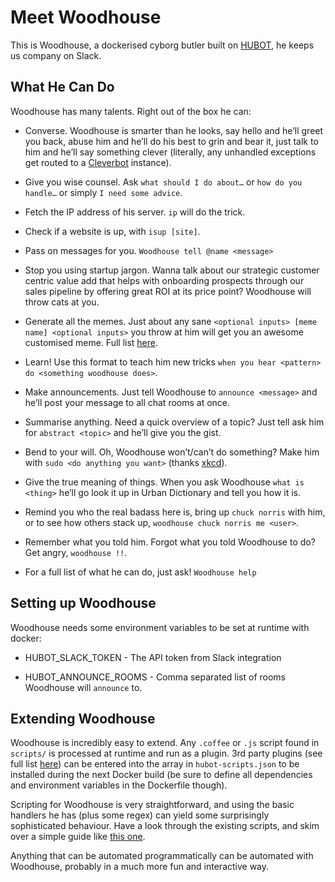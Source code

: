 # Meet Woodhouse

This is Woodhouse, a dockerised cyborg butler built on [HUBOT](https://hubot.github.com/), he keeps us company on Slack.

## What He Can Do
Woodhouse has many talents. Right out of the box he can: 

- Converse. Woodhouse is smarter than he looks, say hello and he’ll greet you back, abuse him and he’ll do his best to grin and bear it, just talk to him and he’ll say something clever (literally, any unhandled exceptions get routed to a [Cleverbot](http://cleverbot.com) instance).

- Give you wise counsel. Ask ```what should I do about…``` or ```how do you handle…``` or simply ```I need some advice```.

- Fetch the IP address of his server. ```ip``` will do the trick.

- Check if a website is up, with ```isup [site]```.

- Pass on messages for you. ```Woodhouse tell @name <message>```

- Stop you using startup jargon. Wanna talk about our strategic customer centric value add that helps with onboarding prospects through our sales pipeline by offering great ROI at its price point? Woodhouse will throw cats at you.

- Generate all the memes. Just about any sane ```<optional inputs> [meme name] <optional inputs>``` you throw at him will get you an awesome customised meme. Full list [here](https://github.com/github/hubot-scripts/blob/master/src/scripts/meme_captain.coffee).

- Learn! Use this format to teach him new tricks ```when you hear <pattern> do <something woodhouse does>```.

- Make announcements. Just tell Woodhouse to ```announce <message>``` and he’ll post your message to all chat rooms at once.

- Summarise anything. Need a quick overview of a topic? Just tell ask him for ```abstract <topic>``` and he’ll give you the gist.

- Bend to your will. Oh, Woodhouse won’t/can’t do something? Make him with ```sudo <do anything you want>``` (thanks [xkcd](http://xkcd.com/149/)).

- Give the true meaning of things. When you ask Woodhouse ```what is <thing>``` he’ll go look it up in Urban Dictionary and tell you how it is.

- Remind you who the real badass here is, bring up ```chuck norris``` with him, or to see how others stack up, ```woodhouse chuck norris me <user>```.

- Remember what you told him. Forgot what you told Woodhouse to do? Get angry, ```woodhouse !!```.

- For a full list of what he can do, just ask! ```Woodhouse help```

## Setting up Woodhouse
Woodhouse needs some environment variables to be set at runtime with docker:

- HUBOT_SLACK_TOKEN - The API token from Slack integration

- HUBOT_ANNOUNCE_ROOMS - Comma separated list of rooms Woodhouse will `announce` to.
 
## Extending Woodhouse
Woodhouse is incredibly easy to extend. Any ```.coffee``` or ```.js``` script found in ```scripts/``` is processed at runtime and run as a plugin. 3rd party plugins (see full list [here](http://hubot-script-catalog.herokuapp.com)) can be entered into the array in ```hubot-scripts.json``` to be installed during the next Docker build (be sure to define all dependencies and environment variables in the Dockerfile though).

Scripting for Woodhouse is very straightforward, and using the basic handlers he has (plus some regex) can yield some surprisingly sophisticated behaviour. Have a look through the existing scripts, and skim over a simple guide like [this one](http://theprogrammingbutler.com/blog/archives/2011/10/28/hubot-scripts-explained/).

Anything that can be automated programmatically can be automated with Woodhouse, probably in a much more fun and interactive way.
